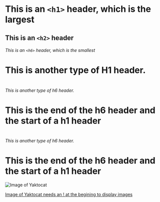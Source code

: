 # This is an `<h1>` header, which is the largest

## This is an `<h2>` header

###### This is an `<h6>` header, which is the smallest

# <h1> This is another type of H1 header.
# <h6> This is another type of h6 header. </h6> <h1>This is the end of the h6 header and the start of a h1 header</h1>
# <h6> This is another type of h6 header.<h1>This is the end of the h6 header and the start of a h1 header

![Image of Yaktocat](https://octodex.github.com/images/yaktocat.png)


[Image of Yaktocat needs an ! at the begining to display images](https://octodex.github.com/images/yaktocat.png)
